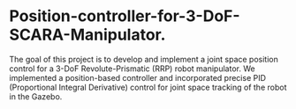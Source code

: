 # Position-controller-for-3-DoF-SCARA-Manipulator.
The goal of this project is to develop and implement a joint space position control for a 3-DoF Revolute-Prismatic (RRP) robot manipulator. We implemented a position-based controller and incorporated  precise PID (Proportional Integral Derivative) control for joint space tracking of the robot in the Gazebo.
